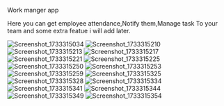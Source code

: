 Work manger app

Here you can get employee attendance,Notify them,Manage task To your team and some extra featue i will add later.





![Screenshot_1733315034](https://github.com/user-attachments/assets/180edb80-1361-4911-bd73-acaee5144f31)
![Screenshot_1733315210](https://github.com/user-attachments/assets/94bb3493-60d0-4056-af69-ba7b6fa0d417)
![Screenshot_1733315213](https://github.com/user-attachments/assets/3e88a9a0-dc60-4490-aab0-db4c90298687)
![Screenshot_1733315217](https://github.com/user-attachments/assets/bfe4340e-8889-4d5c-abbc-351187f09334)
![Screenshot_1733315221](https://github.com/user-attachments/assets/46710bbf-9713-4605-9bf4-3f9598fe733d)
![Screenshot_1733315225](https://github.com/user-attachments/assets/8b2918e0-3ffc-4078-8f0f-b17bebf9281b)
![Screenshot_1733315250](https://github.com/user-attachments/assets/7f3314be-9046-4ef9-94d5-c8927c124ae3)
![Screenshot_1733315253](https://github.com/user-attachments/assets/621532bc-1def-41d9-9c6b-7d3955b0f35c)
![Screenshot_1733315259](https://github.com/user-attachments/assets/ca39b7a5-d0de-41c5-a3a5-260880a722c2)
![Screenshot_1733315325](https://github.com/user-attachments/assets/cad3e07f-1dd2-4358-aef6-84f9071afa27)
![Screenshot_1733315328](https://github.com/user-attachments/assets/de061548-bc55-4bef-bfb4-7bcb72ff282f)
![Screenshot_1733315334](https://github.com/user-attachments/assets/ac16a5b7-adfc-444a-a74b-a1616f9b73ea)
![Screenshot_1733315341](https://github.com/user-attachments/assets/ce818c2e-6cde-42d1-aad6-c20a4ee2fcd5)
![Screenshot_1733315344](https://github.com/user-attachments/assets/7c122022-2176-4eb3-8a4b-df925853bcd7)
![Screenshot_1733315349](https://github.com/user-attachments/assets/d3c977df-7899-4b7c-988f-724da390aab7)
![Screenshot_1733315354](https://github.com/user-attachments/assets/360345f4-62d2-4f33-89eb-8e5ef7598094)
